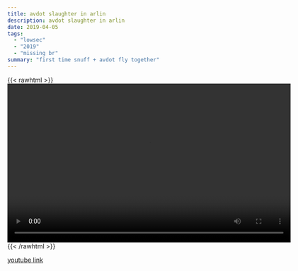 ```yaml
---
title: avdot slaughter in arlin
description: avdot slaughter in arlin
date: 2019-04-05
tags:
  - "lowsec"
  - "2019"
  - "missing br"
summary: "first time snuff + avdot fly together"
---
```


{{< rawhtml >}}<video width="640" height="360" controls>
<source src="https://crowdfile.net/snuffed/avdot-arlin.mp4" type="video/mp4">
Your browser does not support the video tag.</video>{{< /rawhtml >}}

[youtube link](https://www.youtube.com/watch?v=9Y6z9FVUxdE)
